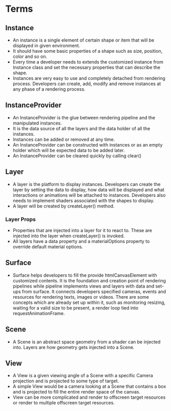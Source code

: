 # Terms

## Instance

* An instance is a single element of certain shape or item that will be displayed in given environment.
* It should have some basic properties of a shape such as size, position, color and so on.
* Every time a developer needs to extends the customized instance from Instance class and set the necessary properties that can describe the shape.
* Instances are very easy to use and completely detached from rendering process. Developers can create, add, modify and remove instances at any phase of a rendering process.

## InstanceProvider

* An InstanceProvider is the glue between rendering pipeline and the manipulated instances.
* It is the data source of all the layers and the data holder of all the instances.
* Instances can be added or removed at any time.
* An InstanceProvider can be constructed with instances or as an empty holder which will be expected data to be added later.
* An InstanceProvider can be cleared quickly by calling clear()

## Layer

* A layer is the platform to display instances. Developers can create the layer by setting the data to display, how data will be displayed and what interactions or animations will be attached to instances. Developers also needs to implement shaders associated with the shapes to display.
* A layer will be created by createLayer() method.

### Layer Props

* Properties that are injected into a layer for it to react to. These are injected into the layer when createLayer() is invoked.
* All layers have a data property and a materialOptions property to override default material options.

## Surface

* Surface helps developers to fill the provide htmlCanvasElement with customized contents. It is the foundation and creation point of rendering pipelines while pipeline implements views and layers with data and set-ups from surface. It connects developers specified cameras, events and resources for rendering texts, images or videos. There are some concepts which are already set up within it, such as monitoring resizing, waiting for a valid size to be present, a render loop tied into requestAnimationFrame.

## Scene

* A Scene is an abstract space geometry from a shader can be injected into. Layers are how geometry gets injected into a Scene.

## View

* A View is a given viewing angle of a Scene with a specific Camera projection and is projected to some type of target.
* A simple View would be a camera looking at a Scene that contains a box and is projected to fill the entire render space of the canvas.
* View can be more complicated and render to offscreen target resources or render to multiple offscreen target resources.
